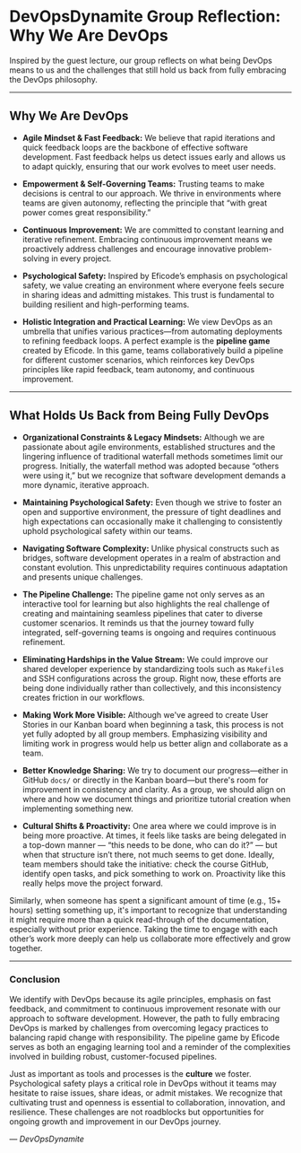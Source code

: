 # DevOpsDynamite Group Reflection: Why We Are DevOps

Inspired by the guest lecture, our group reflects on what being DevOps means to us and the challenges that still hold us back from fully embracing the DevOps philosophy.

---

## Why We Are DevOps

- **Agile Mindset & Fast Feedback:**
  We believe that rapid iterations and quick feedback loops are the backbone of effective software development. Fast feedback helps us detect issues early and allows us to adapt quickly, ensuring that our work evolves to meet user needs.

- **Empowerment & Self-Governing Teams:**
  Trusting teams to make decisions is central to our approach. We thrive in environments where teams are given autonomy, reflecting the principle that “with great power comes great responsibility.”

- **Continuous Improvement:**
  We are committed to constant learning and iterative refinement. Embracing continuous improvement means we proactively address challenges and encourage innovative problem-solving in every project.

- **Psychological Safety:**
  Inspired by Eficode’s emphasis on psychological safety, we value creating an environment where everyone feels secure in sharing ideas and admitting mistakes. This trust is fundamental to building resilient and high-performing teams.

- **Holistic Integration and Practical Learning:**
  We view DevOps as an umbrella that unifies various practices—from automating deployments to refining feedback loops. A perfect example is the **pipeline game** created by Eficode. In this game, teams collaboratively build a pipeline for different customer scenarios, which reinforces key DevOps principles like rapid feedback, team autonomy, and continuous improvement.

---

## What Holds Us Back from Being Fully DevOps

- **Organizational Constraints & Legacy Mindsets:**
  Although we are passionate about agile environments, established structures and the lingering influence of traditional waterfall methods sometimes limit our progress. Initially, the waterfall method was adopted because “others were using it,” but we recognize that software development demands a more dynamic, iterative approach.

- **Maintaining Psychological Safety:**
  Even though we strive to foster an open and supportive environment, the pressure of tight deadlines and high expectations can occasionally make it challenging to consistently uphold psychological safety within our teams.

- **Navigating Software Complexity:**
  Unlike physical constructs such as bridges, software development operates in a realm of abstraction and constant evolution. This unpredictability requires continuous adaptation and presents unique challenges.

- **The Pipeline Challenge:**
  The pipeline game not only serves as an interactive tool for learning but also highlights the real challenge of creating and maintaining seamless pipelines that cater to diverse customer scenarios. It reminds us that the journey toward fully integrated, self-governing teams is ongoing and requires continuous refinement.

- **Eliminating Hardships in the Value Stream:**
  We could improve our shared developer experience by standardizing tools such as `Makefile`s and SSH configurations across the group. Right now, these efforts are being done individually rather than collectively, and this inconsistency creates friction in our workflows.

- **Making Work More Visible:**
  Although we've agreed to create User Stories in our Kanban board when beginning a task, this process is not yet fully adopted by all group members. Emphasizing visibility and limiting work in progress would help us better align and collaborate as a team.

- **Better Knowledge Sharing:**
  We try to document our progress—either in GitHub `docs/` or directly in the Kanban board—but there's room for improvement in consistency and clarity. As a group, we should align on where and how we document things and prioritize tutorial creation when implementing something new.

- **Cultural Shifts & Proactivity:**
One area where we could improve is in being more proactive. At times, it feels like tasks are being delegated in a top-down manner — “this needs to be done, who can do it?” — but when that structure isn’t there, not much seems to get done. Ideally, team members should take the initiative: check the course GitHub, identify open tasks, and pick something to work on. Proactivity like this really helps move the project forward.

Similarly, when someone has spent a significant amount of time (e.g., 15+ hours) setting something up, it's important to recognize that understanding it might require more than a quick read-through of the documentation, especially without prior experience. Taking the time to engage with each other’s work more deeply can help us collaborate more effectively and grow together.


---

### Conclusion

We identify with DevOps because its agile principles, emphasis on fast feedback, and commitment to continuous improvement resonate with our approach to software development. However, the path to fully embracing DevOps is marked by challenges from overcoming legacy practices to balancing rapid change with responsibility. The pipeline game by Eficode serves as both an engaging learning tool and a reminder of the complexities involved in building robust, customer-focused pipelines.

Just as important as tools and processes is the **culture** we foster. Psychological safety plays a critical role in DevOps without it teams may hesitate to raise issues, share ideas, or admit mistakes. We recognize that cultivating trust and openness is essential to collaboration, innovation, and resilience. These challenges are not roadblocks but opportunities for ongoing growth and improvement in our DevOps journey.

*— DevOpsDynamite*
